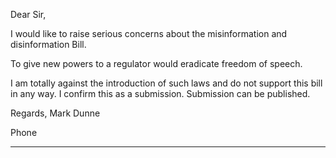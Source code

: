 Dear Sir,

I would like to raise serious concerns about the misinformation and disinformation Bill.

To give new powers to a regulator would eradicate freedom of speech.

I am totally against the introduction of such laws and do not support this bill in any way.
I confirm this as a submission.
Submission can be published.

Regards,
Mark Dunne

Phone


-----

